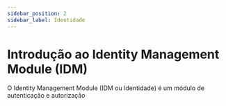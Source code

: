 ```yaml
---
sidebar_position: 2
sidebar_label: Identidade
---
```


# Introdução ao Identity Management Module (IDM)

O Identity Management Module (IDM ou Identidade) é um módulo de autenticação e autorização